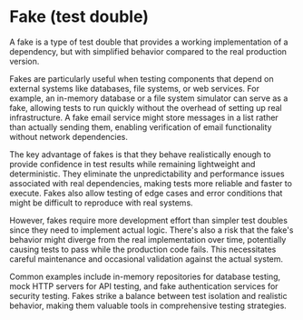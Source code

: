 # Fake (test double)

A fake is a type of test double that provides a working implementation of a dependency, but with simplified behavior compared to the real production version.

Fakes are particularly useful when testing components that depend on external systems like databases, file systems, or web services. For example, an in-memory database or a file system simulator can serve as a fake, allowing tests to run quickly without the overhead of setting up real infrastructure. A fake email service might store messages in a list rather than actually sending them, enabling verification of email functionality without network dependencies.

The key advantage of fakes is that they behave realistically enough to provide confidence in test results while remaining lightweight and deterministic. They eliminate the unpredictability and performance issues associated with real dependencies, making tests more reliable and faster to execute. Fakes also allow testing of edge cases and error conditions that might be difficult to reproduce with real systems.

However, fakes require more development effort than simpler test doubles since they need to implement actual logic. There's also a risk that the fake's behavior might diverge from the real implementation over time, potentially causing tests to pass while the production code fails. This necessitates careful maintenance and occasional validation against the actual system.

Common examples include in-memory repositories for database testing, mock HTTP servers for API testing, and fake authentication services for security testing. Fakes strike a balance between test isolation and realistic behavior, making them valuable tools in comprehensive testing strategies.
